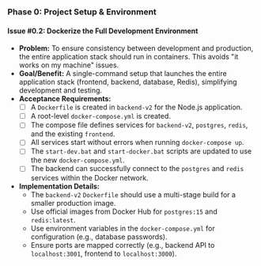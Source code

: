### **Phase 0: Project Setup & Environment**

#### **Issue #0.2: Dockerize the Full Development Environment**

- **Problem:** To ensure consistency between development and production, the entire application stack should run in containers. This avoids "it works on my machine" issues.
- **Goal/Benefit:** A single-command setup that launches the entire application stack (frontend, backend, database, Redis), simplifying development and testing.
- **Acceptance Requirements:**
    - [ ] A `Dockerfile` is created in `backend-v2` for the Node.js application.
    - [ ] A root-level `docker-compose.yml` is created.
    - [ ] The compose file defines services for `backend-v2`, `postgres`, `redis`, and the existing `frontend`.
    - [ ] All services start without errors when running `docker-compose up`.
    - [ ] The `start-dev.bat` and `start-docker.bat` scripts are updated to use the new `docker-compose.yml`.
    - [ ] The backend can successfully connect to the `postgres` and `redis` services within the Docker network.
- **Implementation Details:**
    - The `backend-v2` `Dockerfile` should use a multi-stage build for a smaller production image.
    - Use official images from Docker Hub for `postgres:15` and `redis:latest`.
    - Use environment variables in the `docker-compose.yml` for configuration (e.g., database passwords).
    - Ensure ports are mapped correctly (e.g., backend API to `localhost:3001`, frontend to `localhost:3000`).